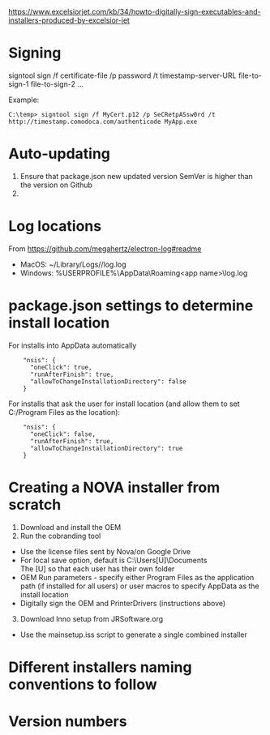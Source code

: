 https://www.excelsiorjet.com/kb/34/howto-digitally-sign-executables-and-installers-produced-by-excelsior-jet

# Signing

signtool sign /f certificate-file
/p password
/t timestamp-server-URL
file-to-sign-1 file-to-sign-2 ...

Example:

    C:\temp> signtool sign /f MyCert.p12 /p SeCRetpASsw0rd /t http://timestamp.comodoca.com/authenticode MyApp.exe

# Auto-updating

1. Ensure that package.json new updated version SemVer is higher than the version on Github
2.

# Log locations

From https://github.com/megahertz/electron-log#readme

- MacOS: ~/Library/Logs/<app name>/log.log
- Windows: %USERPROFILE%\AppData\Roaming\<app name>\log.log

# package.json settings to determine install location

For installs into AppData automatically

```
    "nsis": {
      "oneClick": true,
      "runAfterFinish": true,
      "allowToChangeInstallationDirectory": false
    }
```

For installs that ask the user for install location (and allow them to set C:/Program Files as the location):

```
    "nsis": {
      "oneClick": false,
      "runAfterFinish": true,
      "allowToChangeInstallationDirectory": true
    }
```

# Creating a NOVA installer from scratch

1. Download and install the OEM
2. Run the cobranding tool

- Use the license files sent by Nova/on Google Drive
- For local save option, default is C:\Users\[U]\Documents\
  The [U] so that each user has their own folder
- OEM Run parameters - specify either Program Files as the application path (if installed for all users) or user macros to specify AppData as the install location
- Digitally sign the OEM and PrinterDrivers (instructions above)

3. Download Inno setup from JRSoftware.org

- Use the mainsetup.iss script to generate a single combined installer

# Different installers naming conventions to follow

# Version numbers

